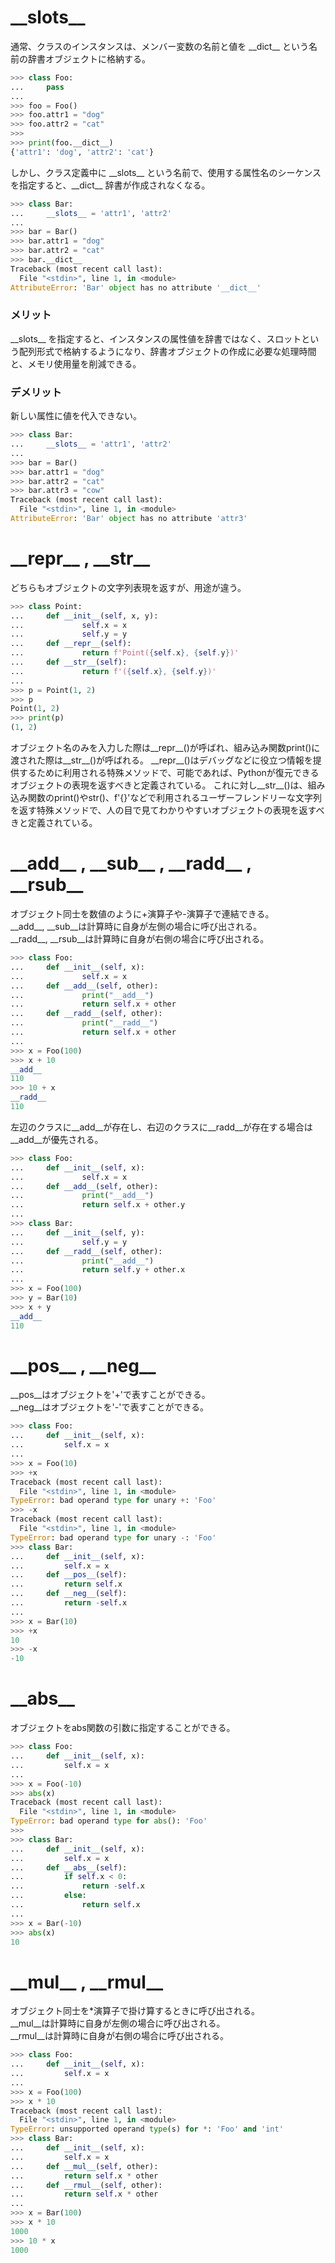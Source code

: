 # \_\_slots__
通常、クラスのインスタンスは、メンバー変数の名前と値を \_\_dict__ という名前の辞書オブジェクトに格納する。

```python
>>> class Foo:
...     pass
... 
>>> foo = Foo()
>>> foo.attr1 = "dog"
>>> foo.attr2 = "cat"
>>> 
>>> print(foo.__dict__)
{'attr1': 'dog', 'attr2': 'cat'}
```

しかし、クラス定義中に \_\_slots__ という名前で、使用する属性名のシーケンスを指定すると、\_\_dict__ 辞書が作成されなくなる。

```python
>>> class Bar:
...     __slots__ = 'attr1', 'attr2'
... 
>>> bar = Bar()
>>> bar.attr1 = "dog"
>>> bar.attr2 = "cat"
>>> bar.__dict__
Traceback (most recent call last):
  File "<stdin>", line 1, in <module>
AttributeError: 'Bar' object has no attribute '__dict__'
```

### メリット
\_\_slots__ を指定すると、インスタンスの属性値を辞書ではなく、スロットという配列形式で格納するようになり、辞書オブジェクトの作成に必要な処理時間と、メモリ使用量を削減できる。

### デメリット
新しい属性に値を代入できない。

```python
>>> class Bar:
...     __slots__ = 'attr1', 'attr2'
... 
>>> bar = Bar()
>>> bar.attr1 = "dog"
>>> bar.attr2 = "cat"
>>> bar.attr3 = "cow"
Traceback (most recent call last):
  File "<stdin>", line 1, in <module>
AttributeError: 'Bar' object has no attribute 'attr3'
```

# \_\_repr__ , \_\_str__
どちらもオブジェクトの文字列表現を返すが、用途が違う。
```python
>>> class Point:
...     def __init__(self, x, y):
...             self.x = x
...             self.y = y
...     def __repr__(self):
...             return f'Point({self.x}, {self.y})'
...     def __str__(self):
...             return f'({self.x}, {self.y})'
... 
>>> p = Point(1, 2)
>>> p
Point(1, 2)
>>> print(p)
(1, 2)
```

オブジェクト名のみを入力した際は__repr__()が呼ばれ、組み込み関数print()に渡された際は__str__()が呼ばれる。
\_\_repr__()はデバッグなどに役立つ情報を提供するために利用される特殊メソッドで、可能であれば、Pythonが復元できるオブジェクトの表現を返すべきと定義されている。
これに対し__str__()は、組み込み関数のprint()やstr()、f'{}'などで利用されるユーザーフレンドリーな文字列を返す特殊メソッドで、人の目で見てわかりやすいオブジェクトの表現を返すべきと定義されている。

# \_\_add__ , \_\_sub__ , \_\_radd__ , \_\_rsub__
オブジェクト同士を数値のように+演算子や-演算子で連結できる。<br>
\_\_add__, \_\_sub__は計算時に自身が左側の場合に呼び出される。<br>
\_\_radd__, __rsub__は計算時に自身が右側の場合に呼び出される。
```python
>>> class Foo:
...     def __init__(self, x):
...             self.x = x
...     def __add__(self, other):
...             print("__add__")
...             return self.x + other
...     def __radd__(self, other):
...             print("__radd__")
...             return self.x + other
... 
>>> x = Foo(100)
>>> x + 10
__add__
110
>>> 10 + x
__radd__
110
```
左辺のクラスに\_\_add__が存在し、右辺のクラスに\_\_radd__が存在する場合は\_\_add__が優先される。
```python
>>> class Foo:
...     def __init__(self, x):
...             self.x = x
...     def __add__(self, other):
...             print("__add__")
...             return self.x + other.y
... 
>>> class Bar:
...     def __init__(self, y):
...             self.y = y
...     def __radd__(self, other):
...             print("__add__")
...             return self.y + other.x
... 
>>> x = Foo(100)
>>> y = Bar(10)
>>> x + y
__add__
110
```

# \_\_pos__ , \_\_neg__
\_\_pos__はオブジェクトを'+'で表すことができる。<br>
\_\_neg__はオブジェクトを'-'で表すことができる。

```python
>>> class Foo:
...     def __init__(self, x):
...         self.x = x
... 
>>> x = Foo(10)
>>> +x
Traceback (most recent call last):
  File "<stdin>", line 1, in <module>
TypeError: bad operand type for unary +: 'Foo'
>>> -x
Traceback (most recent call last):
  File "<stdin>", line 1, in <module>
TypeError: bad operand type for unary -: 'Foo'
>>> class Bar:
...     def __init__(self, x):
...         self.x = x
...     def __pos__(self):
...         return self.x
...     def __neg__(self):
...         return -self.x
... 
>>> x = Bar(10)
>>> +x
10
>>> -x
-10
```

# \_\_abs__
オブジェクトをabs関数の引数に指定することができる。

```python
>>> class Foo:
...     def __init__(self, x):
...         self.x = x
... 
>>> x = Foo(-10)
>>> abs(x)
Traceback (most recent call last):
  File "<stdin>", line 1, in <module>
TypeError: bad operand type for abs(): 'Foo'
>>> 
>>> class Bar:
...     def __init__(self, x):
...         self.x = x
...     def __abs__(self):
...         if self.x < 0:
...             return -self.x
...         else:
...             return self.x
... 
>>> x = Bar(-10)
>>> abs(x)
10
```

# \_\_mul__ , \_\_rmul__
オブジェクト同士を*演算子で掛け算するときに呼び出される。<br>
\_\_mul__は計算時に自身が左側の場合に呼び出される。<br>
\_\_rmul__は計算時に自身が右側の場合に呼び出される。

```python
>>> class Foo:
...     def __init__(self, x):
...         self.x = x
... 
>>> x = Foo(100)
>>> x * 10
Traceback (most recent call last):
  File "<stdin>", line 1, in <module>
TypeError: unsupported operand type(s) for *: 'Foo' and 'int'
>>> class Bar:
...     def __init__(self, x):
...         self.x = x
...     def __mul__(self, other):
...         return self.x * other
...     def __rmul__(self, other):
...         return self.x * other
... 
>>> x = Bar(100)
>>> x * 10
1000
>>> 10 * x
1000
```